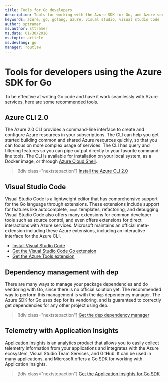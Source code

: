 ```yaml
---
title: Tools for Go developers 
description: Tools for working with the Azure SDK for Go, and Azure services
keywords: azure, go, golang, azure, visual studio, visual studio code
author: sptramer
ms.author: sttramer
ms.date: 01/30/2018
ms.topic: article
ms.devlang: go
manager: routlaw
---
```


# Tools for developers using the Azure SDK for Go

To be effective at writing Go code and have it work seamlessly with Azure services, here are some recommended tools.

## Azure CLI 2.0

The Azure 2.0 CLI provides a command-line interface to create and configure Azure resources in your subscriptions. The CLI can help you get started building common and shared Azure resources quickly, so that you can focus on more complex usage of services. The CLI has query and filtering features so you can pipe output directly to your favorite command-line tools. The CLI is available for installation on your local system, as a Docker image, or through [Azure Cloud Shell](https://docs.microsoft.com/en-us/azure/cloud-shell/overview).

> [!div class="nextstepaction"]
> [Install the Azure CLI 2.0](/cli/azure/install-azure-cli)

## Visual Studio Code

Visual Studio Code is a lightweight editor that has comprehensive support for the Go language through extensions. These extensions 
include support for features like autocomplete, `impl` templates, refactoring, and debugging. Visual Studio Code also offers many 
extensions for common developer tools such as source control, and even offers extensions for direct interactions with Azure services. 
Microsoft maintains an official meta-extension including these Azure extensions, including an interactive interface for the Azure CLI.

* [Install Visual Studio Code](https://code.visualstudio.com/Download)
* [Get the Visual Studio Code Go extension](https://code.visualstudio.com/docs/languages/go)
* [Get the Azure Tools extension](https://marketplace.visualstudio.com/items?itemName=ms-vscode.vscode-azureextensionpack)

## Dependency management with dep

There are many ways to manage your package dependencies and do vendoring with Go, since there is no official solution yet. The
recommended way to perform this management is with the `dep` dependency manager. 
The Azure SDK for Go uses dep for its vendoring, and is guaranteed to correctly get dependencies for any other project using dep.

> [!div class="nextstepaction"]
> [Get the dep dependency manager](https://github.com/tools/godep)

## Telemetry with Application Insights

[Application Insights](https://azure.microsoft.com/en-us/services/application-insights/) is an analytics product that allows
you to easily collect telemetry information from your applications and integrates with the Azure ecosystem, Visual Studio Team
Services, and GitHub. It can be used in many applications, and Microsoft offers a Go SDK for working with Application Insights.

> [!div class="nextstepaction"]
> [Get the Application Insights for Go SDK](https://github.com/Microsoft/ApplicationInsights-Go) 
